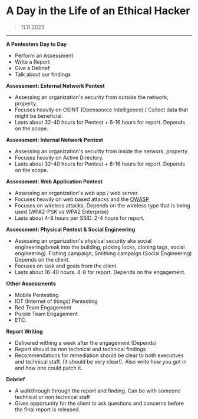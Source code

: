 # A Day in the Life of an Ethical Hacker
> 11.11.2023
---

**A Pentesters Day to Day**
- Perform an Assessment
- Write a Report 
- Give a Debrief
- Talk about our findings

**Assessment: External Network Pentest**
- Assessing an organization's security from outside the network, property.
- Focuses heavily on OSINT (Opensource Intelligence) / Collect data that might be beneficial.
- Lasts about 32-40 hours for Pentest + 6-16 hours for report. Depends on the scope.

**Assessment: Internal Network Pentest**
- Assessing an organization's security from inside the network, property.
- Focuses heavily on Active Directory.
- Lasts about 32-40 hours for Pentest + 8-16 hours for report. Depends on the scope.

**Assessment: Web Application Pentest**
- Assessing an organization's web app / web server.
- Focuses heavily on web based attacks and the [OWASP](https://owasp.org)
- Focuses on wireless attacks. Depends on the wireless type that is being used (WPA2-PSK vs WPA2 Enterprise)
- Lasts about 4-8 hours per SSID. 2-4 hours for report.

**Assessment: Physical Pentest & Social Engineering**
- Assessing an organization's physical security aka social engineering(break into the building, picking locks, cloning tags, social engineering).  Fishing campaign, Smithing campaign (Social Engineering) Depends on the client.
- Focuses on task and goals from the client.
- Lasts about 16-40 hours. 4-8 for report. Depends on the engagement.

**Other Assessments**
- Mobile Pentesting
- IOT (Internet of things) Pentesting
- Red Team Engagement
- Purple Team Engagement
- ETC.

**Report Writing**
- Delivered withing a week after the engagement (Depends)
- Report should be non technical and technical findings
- Recommendations for remediation should be clear to both executives and technical staff. (It should be very clear!). Also write how you got in and how one could patch it.

**Debrief**
- A walkthrough through the report and finding. Can be with someone technical or non technical staff
- Gives opportunity for the client to ask questions and concerns before the final report is released.